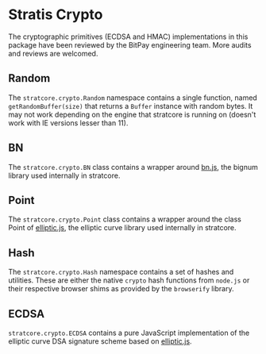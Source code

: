 # Stratis Crypto
The cryptographic primitives (ECDSA and HMAC) implementations in this package have been reviewed by the BitPay engineering team. More audits and reviews are welcomed.

## Random
The `stratcore.crypto.Random` namespace contains a single function, named `getRandomBuffer(size)` that returns a `Buffer` instance with random bytes. It may not work depending on the engine that stratcore is running on (doesn't work with IE versions lesser than 11).

## BN
The `stratcore.crypto.BN` class contains a wrapper around [bn.js](https://github.com/indutny/bn.js), the bignum library used internally in stratcore.

## Point
The `stratcore.crypto.Point` class contains a wrapper around the class Point of [elliptic.js](https://github.com/indutny/elliptic), the elliptic curve library used internally in stratcore.

## Hash
The `stratcore.crypto.Hash` namespace contains a set of hashes and utilities. These are either the native `crypto` hash functions from `node.js` or their respective browser shims as provided by the `browserify` library.

## ECDSA
`stratcore.crypto.ECDSA` contains a pure JavaScript implementation of the elliptic curve DSA signature scheme based on [elliptic.js](https://github.com/indutny/elliptic).
